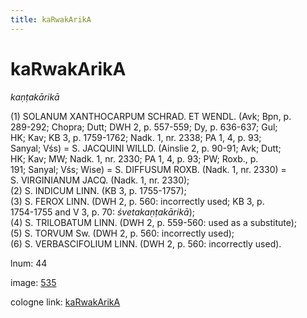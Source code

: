 ```yaml
---
title: kaRwakArikA
---
```


# kaRwakArikA

<i>kaṇṭakārikā</i>  <div n="P" />(1) <bot>SOLANUM XANTHOCARPUM SCHRAD. ET WENDL.</bot> (Avk; Bpn, p. <div n="lb" />289-292; Chopra; Dutt; DWH 2, p. 557-559; Dy, p. 636-637; Gul; <div n="lb" />HK; Kav; KB 3, p. 1759-1762; Nadk. 1, nr. 2338; PA 1, 4, p. 93; <div n="lb" />Sanyal; Vśs) = <bot>S. JACQUINI WILLD.</bot> (Ainslie 2, p. 90-91; Avk; Dutt; <div n="lb" />HK; Kav; MW; Nadk. 1, nr. 2330; PA 1, 4, p. 93; PW; Roxb., p. <div n="lb" />191; Sanyal; Vśs; Wise) = <bot>S. DIFFUSUM ROXB.</bot> (Nadk. 1, nr. 2330) = <div n="lb" /><bot>S. VIRGINIANUM JACQ.</bot> (Nadk. 1, nr. 2330); <div n="P" />(2) <bot>S. INDICUM LINN.</bot> (KB 3, p. 1755-1757); <div n="P" />(3) <bot>S. FEROX LINN.</bot> (DWH 2, p. 560: incorrectly used; KB 3, p. <div n="lb" />1754-1755 and V 3, p. 70: <i>śvetakaṇṭakārikā</i>); <div n="P" />(4) <bot>S. TRILOBATUM LINN.</bot> (DWH 2, p. 559-560: used as a substitute); <div n="P" />(5) <bot>S. TORVUM S</bot>w. (DWH 2, p. 560: incorrectly used); <div n="P" />(6) <bot>S. VERBASCIFOLIUM LINN.</bot> (DWH 2, p. 560: incorrectly used).

lnum: 44

image: [535](https://www.sanskrit-lexicon.uni-koeln.de/scans/csl-apidev/servepdf.php?dict=snp&page=535)

cologne link: [kaRwakArikA](https://sanskrit-lexicon.uni-koeln.de/scans/csl-apidev/getword.php?dict=snp&key=kaRwakArikA)

